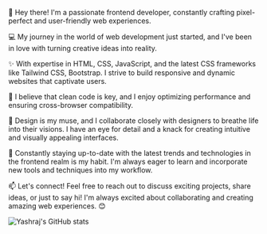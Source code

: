 👋 Hey there! I'm a passionate frontend developer, constantly crafting pixel-perfect and user-friendly web experiences. 

💻 My journey in the world of web development just started, and I've been in love with turning creative ideas into reality.

✨ With expertise in HTML, CSS, JavaScript, and the latest CSS frameworks like Tailwind CSS, Bootstrap. I strive to build responsive and dynamic websites that captivate users. 

💪 I believe that clean code is key, and I enjoy optimizing performance and ensuring cross-browser compatibility.

🎨 Design is my muse, and I collaborate closely with designers to breathe life into their visions. I have an eye for detail and a knack for creating intuitive and visually appealing interfaces. 

🚀 Constantly staying up-to-date with the latest trends and technologies in the frontend realm is my habit. I'm always eager to learn and incorporate new tools and techniques into my workflow.

📫 Let's connect! Feel free to reach out to discuss exciting projects, share ideas, or just to say hi! I'm always excited about collaborating and creating amazing web experiences. 😊

<!---
Ysb321/Ysb321 is a ✨ special ✨ repository because its `README.md` (this file) appears on your GitHub profile.
You can click the Preview link to take a look at your changes.
--->





![Yashraj's GitHub stats](https://github-readme-stats.vercel.app/api?username=ysb321&show_icons=true&theme=radical)

